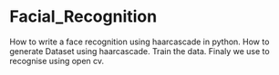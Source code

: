 # Facial_Recognition
How to write a face recognition using haarcascade in python.
How to generate Dataset using haarcascade.
Train the data.
Finaly we use to recognise using open cv.
